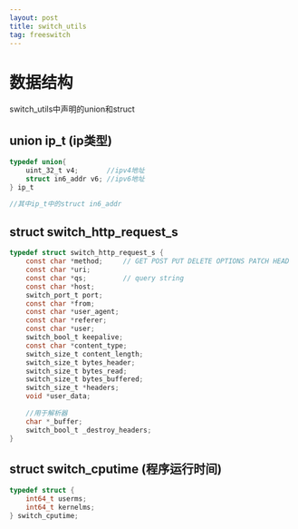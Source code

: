 ```yaml
---
layout: post
title: switch_utils
tag: freeswitch
---
```


# 数据结构

switch_utils中声明的union和struct

## union ip_t (ip类型)

```c
typedef union{
	uint_32_t v4;		//ipv4地址
	struct in6_addr v6;	//ipv6地址
} ip_t

//其中ip_t中的struct in6_addr

```

## struct switch_http_request_s

```c
typedef struct switch_http_request_s {
	const char *method;		// GET POST PUT DELETE OPTIONS PATCH HEAD
	const char *uri;
	const char *qs;			// query string
	const char *host;
	switch_port_t port;
	const char *from;
	const char *user_agent;
	const char *referer;
	const char *user;
	switch_bool_t keepalive;
	const char *content_type;
	switch_size_t content_length;
	switch_size_t bytes_header;
	switch_size_t bytes_read;
	switch_size_t bytes_buffered;
	switch_size_t *headers;
	void *user_data;
	
	//用于解析器
	char *_buffer;
	switch_bool_t _destroy_headers;
}
```

## struct switch_cputime (程序运行时间)

```c
typedef struct {
	int64_t userms;
	int64_t kernelms;
} switch_cputime;
```